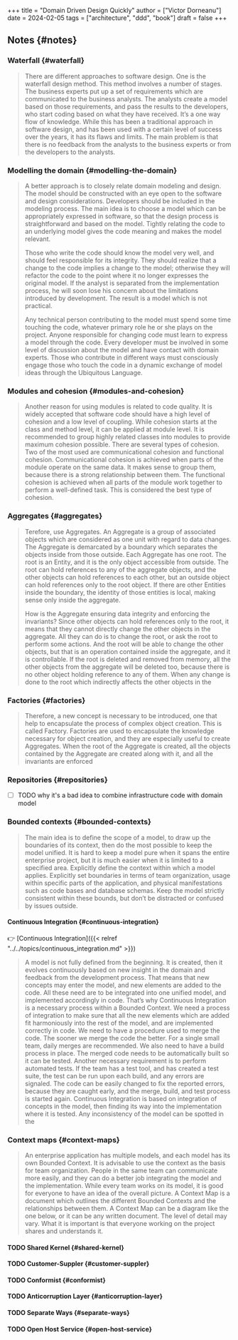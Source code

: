 +++
title = "Domain Driven Design Quickly"
author = ["Victor Dorneanu"]
date = 2024-02-05
tags = ["architecture", "ddd", "book"]
draft = false
+++

## Notes {#notes}


### Waterfall {#waterfall}

> There are different approaches to software design. One is the waterfall design method.
> This method involves a number of stages. The business experts put up a set of requirements
> which are communicated to the business analysts. The analysts create a model based on
> those requirements, and pass the results to the developers, who start coding based on what
> they have received. It’s a one way flow of knowledge. While this has been a traditional
> approach in software design, and has been used with a certain level of success over the
> years, it has its flaws and limits. The main problem is that there is no feedback from the
> analysts to the business experts or from the developers to the analysts.


### Modelling the domain {#modelling-the-domain}

> A better approach is to closely relate domain modeling and design. The model should be
> constructed with an eye open to the software and design considerations. Developers should
> be included in the modeling process. The main idea is to choose a model which can be
> appropriately expressed in software, so that the design process is straightforward and
> based on the model. Tightly relating the code to an underlying model gives the code
> meaning and makes the model relevant.
>
> Those who write the code should know the model very well, and should feel responsible for
> its integrity. They should realize that a change to the code implies a change to the
> model; otherwise they will refactor the code to the point where it no longer expresses the
> original model. If the analyst is separated from the implementation process, he will soon
> lose his concern about the limitations introduced by development. The result is a model
> which is not practical.
>
> Any technical person contributing to the model must spend some time touching the code,
> whatever primary role he or she plays on the project. Anyone responsible for changing code
> must learn to express a model through the code. Every developer must be involved in some
> level of discussion about the model and have contact with domain experts. Those who
> contribute in different ways must consciously engage those who touch the code in a dynamic
> exchange of model ideas through the Ubiquitous Language.


### Modules and cohesion {#modules-and-cohesion}

> Another reason for using modules is related to code quality. It is widely accepted that
> software code should have a high level of cohesion and a low level of coupling. While
> cohesion starts at the class and method level, it can be applied at module level. It is
> recommended to group highly related classes into modules to provide maximum cohesion
> possible. There are several types of cohesion. Two of the most used are communicational
> cohesion and functional cohesion. Communicational cohesion is achieved when parts of the
> module operate on the same data. It makes sense to group them, because there is a strong
> relationship between them. The functional cohesion is achieved when all parts of the
> module work together to perform a well-defined task. This is considered the best type of
> cohesion.


### Aggregates {#aggregates}

> Terefore, use Aggregates. An Aggregate is a group of associated objects which are
> considered as one unit with regard to data changes. The Aggregate is demarcated by a
> boundary which separates the objects inside from those outside. Each Aggregate has one
> root. The root is an Entity, and it is the only object accessible from outside. The root
> can hold references to any of the aggregate objects, and the other objects can hold
> references to each other, but an outside object can hold references only to the root
> object. If there are other Entities inside the boundary, the identity of those entities is
> local, making sense only inside the aggregate.
>
> How is the Aggregate ensuring data integrity and enforcing the invariants? Since other
> objects can hold references only to the root, it means that they cannot directly change
> the other objects in the aggregate. All they can do is to change the root, or ask the root
> to perform some actions. And the root will be able to change the other objects, but that
> is an operation contained inside the aggregate, and it is controllable. If the root is
> deleted and removed from memory, all the other objects from the aggregate will be deleted
> too, because there is no other object holding reference to any of them. When any change is
> done to the root which indirectly affects the other objects in the


### Factories {#factories}

> Therefore, a new concept is necessary to be introduced, one that help to encapsulate the
> process of complex object creation. This is called Factory. Factories are used to
> encapsulate the knowledge necessary for object creation, and they are especially useful to
> create Aggregates. When the root of the Aggregate is created, all the objects contained by
> the Aggregate are created along with it, and all the invariants are enforced


### Repositories {#repositories}

-   [ ] TODO why it's a bad idea to combine infrastructure code with domain model


### Bounded contexts {#bounded-contexts}

> The main idea is to define the scope of a model, to draw up the boundaries of its context,
> then do the most possible to keep the model unified. It is hard to keep a model pure when
> it spans the entire enterprise project, but it is much easier when it is limited to a
> specified area. Explicitly define the context within which a model applies. Explicitly set
> boundaries in terms of team organization, usage within specific parts of the application,
> and physical manifestations such as code bases and database schemas. Keep the model
> strictly consistent within these bounds, but don’t be distracted or confused by issues
> outside.


#### Continuous Integration {#continuous-integration}

👉 [Continuous Integration]({{< relref "../../topics/continuous_integration.md" >}})

> A model is not fully defined from the beginning. It is created, then it evolves
> continuously based on new insight in the domain and feedback from the development process.
> That means that new concepts may enter the model, and new elements are added to the code.
> All these need are to be integrated into one unified model, and implemented accordingly in
> code. That’s why Continuous Integration is a necessary process within a Bounded Context.
> We need a process of integration to make sure that all the new elements which are added
> fit harmoniously into the rest of the model, and are implemented correctly in code. We
> need to have a procedure used to merge the code. The sooner we merge the code the better.
> For a single small team, daily merges are recommended. We also need to have a build
> process in place. The merged code needs to be automatically built so it can be tested.
> Another necessary requirement is to perform automated tests. If the team has a test tool,
> and has created a test suite, the test can be run upon each build, and any errors are
> signaled. The code can be easily changed to fix the reported errors, because they are
> caught early, and the merge, build, and test process is started again. Continuous
> Integration is based on integration of concepts in the model, then finding its way into
> the implementation where it is tested. Any inconsistency of the model can be spotted in
> the


### Context maps {#context-maps}

> An enterprise application has multiple models, and each model has its own Bounded Context.
> It is advisable to use the context as the basis for team organization. People in the same
> team can communicate more easily, and they can do a better job integrating the model and
> the implementation. While every team works on its model, it is good for everyone to have
> an idea of the overall picture. A Context Map is a document which outlines the different
> Bounded Contexts and the relationships between them. A Context Map can be a diagram like
> the one below, or it can be any written document. The level of detail may vary. What it is
> important is that everyone working on the project shares and understands it.


#### <span class="org-todo todo TODO">TODO</span> Shared Kernel {#shared-kernel}


#### <span class="org-todo todo TODO">TODO</span> Customer-Suppler {#customer-suppler}


#### <span class="org-todo todo TODO">TODO</span> Conformist {#conformist}


#### <span class="org-todo todo TODO">TODO</span> Anticorruption Layer {#anticorruption-layer}


#### <span class="org-todo todo TODO">TODO</span> Separate Ways {#separate-ways}


#### <span class="org-todo todo TODO">TODO</span> Open Host Service {#open-host-service}
